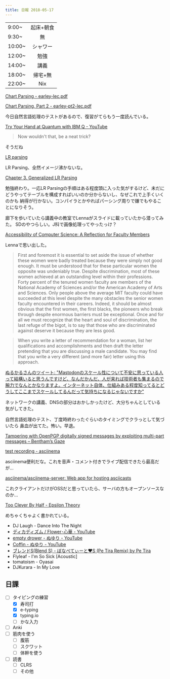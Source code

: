 ```yaml
---
title: 日報 2018-05-17
---
```


|||
|:-|:-:|
|9:00~|起床+朝食|
|9:30~|無|
|10:00~|シャワー|
|12:00~|勉強|
|14:00~|講義|
|18:00~|帰宅+無|
|22:00~|Nix|

[Chart Parsing - earley-lec.pdf](https://www.inf.ed.ac.uk/teaching/courses/icl/lectures/2006/earley-lec.pdf)

[Chart Parsing, Part 2 - earley-pt2-lec.pdf](https://www.inf.ed.ac.uk/teaching/courses/icl/lectures/2006/earley-pt2-lec.pdf)

今日自然言語処理のテストがあるので、復習がてらもう一度読んでいる。

[Try Your Hand at Quantum with IBM Q - YouTube](https://www.youtube.com/watch?v=5faqB9YLS_8)

> Now wouldn't that, be a neat trick?

そうだね

[LR parsing](https://www.slideshare.net/ichikaz3/lr-parsing)

LR Parsing、全然イメージ沸かないな。

[Chapter 3. Generalized LR Parsing](https://www.haskell.org/happy/doc/html/sec-glr.html)

勉強終わり。一応LR Parsingの手順はある程度頭に入った気がするけど、未だに
どうやってテーブルを構成すればいいのか分からないし、なぜこれで上手くいくのかも
納得が行かない。コンパイラとかやればパーシング周りで嫌でもやることになりそう。

廊下を歩いていたら講義中の教室でLennaがスライドに載っていたから潜ってみた。
SDのやつらしい。J科で画像処理ってやったっけ？

[Accessibility of Computer Science: A Reflection for Faculty Members](https://www.cs.umd.edu/users/oleary/faculty/whole.html)

Lennaで思い出した。

> First and foremost it is essential to set aside the issue of whether these women were badly treated because they were simply not good enough. It must be understood that for these particular women the opposite was undeniably true. Despite discrimination, most of these women achieved at an outstanding level within their professions. Forty percent of the tenured women faculty are members of the National Academy of Sciences and/or the American Academy of Arts and Sciences. Only people above the average MIT faculty could have succeeded at this level despite the many obstacles the senior women faculty encountered in their careers. Indeed, it should be almost obvious that the first women, the first blacks, the pioneers who break through despite enormous barriers must be exceptional. Once and for all we must recognize that the heart and soul of discrimination, the last refuge of the bigot, is to say that those who are discriminated against deserve it because they are less good.

> When you write a letter of recommendation for a woman, list her qualifications and accomplishments and then draft the letter pretending that you are discussing a male candidate. You may find that you write a very different (and more fair) letter using this approach.

[ぬるかるさんのツイート: "Mastodonのスケール性について不安に思っている人って結構いると思うんですけど、なんだかんだ、人が来れば技術者も集まるので腕力でなんとかなりますよ。インターネット自体、仕組みある程度知ってるとどうしてここまでスケールしてるんだって気持ちになるじゃないですか"](https://twitter.com/nullkal/status/996996265614327808)

ネットワークの講義、DNSの部分はおかしかったけど、大分ちゃんとしている気がしてきた。

自然言語処理のテスト、丁度時終わったぐらいのタイミングでクラっとして気づいたら
鼻血が出てた。怖い。早退。

[Tampering with OpenPGP digitally signed messages by exploiting multi-part messages – Bentham’s Gaze](https://www.benthamsgaze.org/2018/05/15/tampering-with-openpgp-digitally-signed-messages-by-exploiting-multi-part-messages/)

[test recording - asciinema](https://asciinema.org/a/kWmKb6swhV5kErAP5rzMzMXqy)

asciinema便利だな。これを音声・コメント付きでライブ配信できたら最高だが...

[asciinema/asciinema-server: Web app for hosting asciicasts](https://github.com/asciinema/asciinema-server)

これクライアントだけがOSSだと思っていたら、サーバの方もオープンソースなのか...

[Too Clever By Half - Epsilon Theory](http://epsilontheory.com/too-clever-by-half/)

めちゃくちゃよく書かれている。

- DJ Laugh - Dance Into The Night
- [ディカディズム / Flower･心華 - YouTube](https://www.youtube.com/watch?v=rMSCXxdsoPc)
- [empty drower - ぬゆり - YouTube](https://www.youtube.com/watch?v=NLh_-yBjh6E)
- [Coffin - ぬゆり - YouTube](https://www.youtube.com/watch?v=Do1eKXNxRtE)
- [ブレンドS(Blend S) - ぼなぺてぃーと♥S (Pe Tira Remix) by Pe Tira](https://soundcloud.com/pe-tira-anm/sblend-s-s-pe-tira-remix#t=0:00)
- Flyleaf - I'm So Sick [Acoustic]
- tomatoism - Oyasai
- DJKurara - In My Love

## 日課

- [ ] タイピングの練習
	+ [x] 寿司打
	+ [x] e-typing
	+ [x] typing.io
	+ [ ] かな入力
- [ ] Anki
- [ ] 筋肉を使う
	+ [ ] 腹筋
	+ [ ] スクワット
	+ [ ] 体幹を使う
- [ ] 読書
	+ [ ] CLRS
	+ [ ] その他
